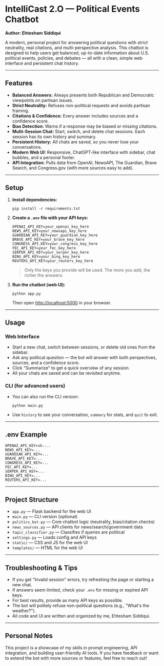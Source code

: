 # IntelliCast 2.O — Political Events Chatbot

**Author: Ehtesham Siddiqui**

A modern, personal project for answering political questions with strict neutrality, real citations, and multi-perspective analysis. This chatbot is designed to help users get balanced, up-to-date information about U.S. political events, policies, and debates — all with a clean, simple web interface and persistent chat history.

---

## Features

- **Balanced Answers:** Always presents both Republican and Democratic viewpoints on partisan issues.
- **Strict Neutrality:** Refuses non-political requests and avoids partisan framing.
- **Citations & Confidence:** Every answer includes sources and a confidence score.
- **Bias Detection:** Warns if a response may be biased or missing citations.
- **Multi-Session Chat:** Start, switch, and delete chat sessions. Each session has its own history and summary.
- **Persistent History:** All chats are saved, so you never lose your conversations.
- **Modern Web UI:** Responsive, ChatGPT-like interface with sidebar, chat bubbles, and a personal footer.
- **API Integration:** Pulls data from OpenAI, NewsAPI, The Guardian, Brave Search, and Congress.gov (with more sources easy to add).

---

## Setup

1. **Install dependencies:**
   ```
   pip install -r requirements.txt
   ```

2. **Create a `.env` file with your API keys:**
   ```
   OPENAI_API_KEY=your_openai_key_here
   NEWS_API_KEY=your_newsapi_key_here
   GUARDIAN_API_KEY=your_guardian_key_here
   BRAVE_API_KEY=your_brave_key_here
   CONGRESS_API_KEY=your_congress_key_here
   FEC_API_KEY=your_fec_key_here
   SERPER_API_KEY=your_serper_key_here
   BING_API_KEY=your_bing_key_here
   REUTERS_API_KEY=your_reuters_key_here
   ```
   > Only the keys you provide will be used. The more you add, the richer the answers.

3. **Run the chatbot (web UI):**
   ```
   python app.py
   ```
   Then open [http://localhost:5000](http://localhost:5000) in your browser.

---

## Usage

### **Web Interface**
- Start a new chat, switch between sessions, or delete old ones from the sidebar.
- Ask any political question — the bot will answer with both perspectives, sources, and a confidence score.
- Click "Summarize" to get a quick overview of any session.
- All your chats are saved and can be revisited anytime.

### **CLI (for advanced users)**
- You can also run the CLI version:
  ```
  python main.py
  ```
- Use `history` to see your conversation, `summary` for stats, and `quit` to exit.

---

## .env Example
```
OPENAI_API_KEY=sk-...
NEWS_API_KEY=...
GUARDIAN_API_KEY=...
BRAVE_API_KEY=...
CONGRESS_API_KEY=...
FEC_API_KEY=...
SERPER_API_KEY=...
BING_API_KEY=...
REUTERS_API_KEY=...
```

---

## Project Structure
- `app.py` — Flask backend for the web UI
- `main.py` — CLI version (optional)
- `politics_bot.py` — Core chatbot logic (neutrality, bias/citation checks)
- `news_sources.py` — API clients for news/search/government data
- `topic_classifier.py` — Classifies if queries are political
- `settings.py` — Loads config and API keys
- `static/` — CSS and JS for the web UI
- `templates/` — HTML for the web UI

---

## Troubleshooting & Tips
- If you get "Invalid session" errors, try refreshing the page or starting a new chat.
- If answers seem limited, check your `.env` for missing or expired API keys.
- For best results, provide as many API keys as possible.
- The bot will politely refuse non-political questions (e.g., "What's the weather?").
- All code and UI are written and organized by me, Ehtesham Siddiqui.

---

## Personal Notes
This project is a showcase of my skills in prompt engineering, API integration, and building user-friendly AI tools. If you have feedback or want to extend the bot with more sources or features, feel free to reach out! 
